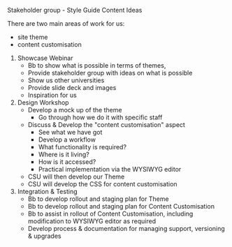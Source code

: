 Stakeholder group - Style Guide Content Ideas


There are two main areas of work for us:

- site theme
- content customisation

1. Showcase Webinar
	- Bb to show what is possible in terms of themes, 
	- Provide stakeholder group with ideas on what is possible
	- Show us other universities
	- Provide slide deck and images
	- Inspiration for us
2. Design Workshop
	- Develop a mock up of the theme
		- Go through how we do it with specific staff
	- Discuss & Develop the "content customisation" aspect
		- See what we have got
		- Develop a workflow
		- What functionality is required?
		- Where is it living?
		- How is it accessed?
		- Practical implementation via the WYSIWYG editor
	- CSU will then develop our Theme
	- CSU will develop the CSS for content customisation
3. Integration & Testing
	- Bb to develop rollout and staging plan for Theme
	- Bb to develop rollout and staging plan for Content Customisation
	- Bb to assist in rollout of Content Customisation, including modification to WYSIWYG editor as required
	- Develop process & documentation for managing support, versioning & upgrades

